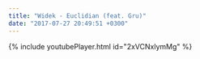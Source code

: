 ```yaml
---
title: "Widek - Euclidian (feat. Gru)"
date: "2017-07-27 20:49:51 +0300"
---
```


<!-- excerpt -->

{% include youtubePlayer.html id="2xVCNxlymMg" %}
